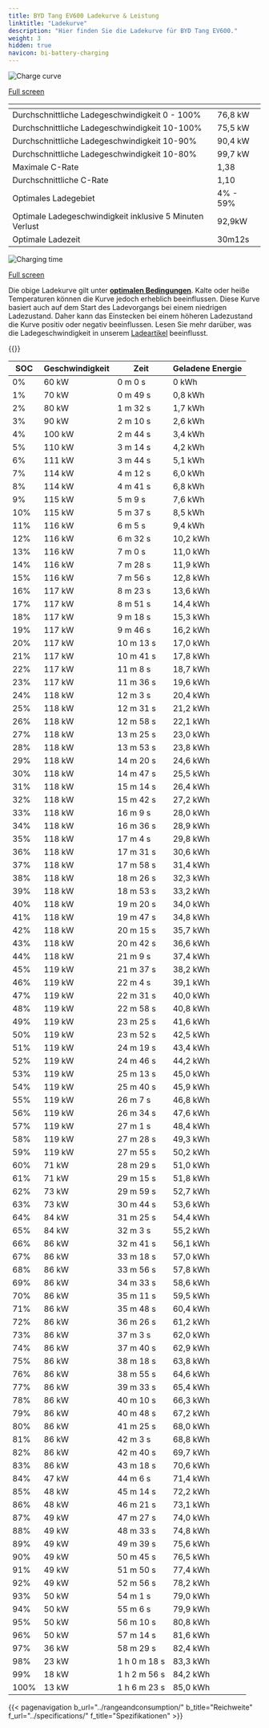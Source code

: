 ```yaml
---
title: BYD Tang EV600 Ladekurve & Leistung
linktitle: "Ladekurve"
description: "Hier finden Sie die Ladekurve für BYD Tang EV600."
weight: 3
hidden: true
navicon: bi-battery-charging
---
```

<!-- markdownlint-disable MD033 -->
<!-- markdownlint-disable MD010 -->
<img src="/images/models/byd/tang/tang_ev600/chargingcurve.svg" alt="Charge curve" class="img-fluid">

[Full screen](/images/models/byd/tang/tang_ev600/chargingcurve.svg)


<div class="table-responsive">
<table class="table table-striped border">
	<thead>
		<tr>
			<th>
			</th>
			<th>
			</th>
		</tr>
	</thead>
	<tbody>
		<tr>
			<td>
				Durchschnittliche Ladegeschwindigkeit 0 - 100%
			</td>
			<td>
				76,8 kW
			</td>
		</tr>
		<tr>
			<td>
				Durchschnittliche Ladegeschwindigkeit 10-100%
			</td>
			<td>
				75,5 kW
			</td>
		</tr>
		<tr>
			<td>
				Durchschnittliche Ladegeschwindigkeit 10-90%
			</td>
			<td>
				90,4 kW
			</td>
		</tr>
		<tr>
			<td>
				Durchschnittliche Ladegeschwindigkeit 10-80%
			</td>
			<td>
				99,7 kW
			</td>
		</tr>
		<tr>
			<td>
				Maximale C-Rate
			</td>
			<td>
				1,38
			</td>
		</tr>
		<tr>
			<td>
				Durchschnittliche C-Rate
			</td>
			<td>
				1,10
			</td>
		</tr>
		<tr>
			<td>
				Optimales Ladegebiet
			</td>
			<td>
				4% - 59%
			</td>
		</tr>
		<tr>
			<td>
				Optimale Ladegeschwindigkeit inklusive 5 Minuten Verlust
			</td>
			<td>
				92,9kW
			</td>
		</tr>
		<tr>
			<td>
				Optimale Ladezeit
			</td>
			<td>
				30m12s
			</td>
		</tr>
	</tbody>
</table>
</div>
<img src="/images/models/byd/tang/tang_ev600/chargingtime.svg" alt="Charging time" class="img-fluid">

[Full screen](/images/models/byd/tang/tang_ev600/chargingtime.svg)


Die obige Ladekurve gilt unter **[optimalen Bedingungen](../../../../../technology/battery/charging/#temperature)**. Kalte oder heiße Temperaturen können die Kurve jedoch erheblich beeinflussen. Diese Kurve basiert auch auf dem Start des Ladevorgangs bei einem niedrigen Ladezustand. Daher kann das Einstecken bei einem höheren Ladezustand die Kurve positiv oder negativ beeinflussen. Lesen Sie mehr darüber, was die Ladegeschwindigkeit in unserem [Ladeartikel](../../../../../technology/battery/charging/) beeinflusst.


{{<evkxdisplayaddarticle />}}
<div class="table-responsive">
<table class="table table-striped border">
	<thead>
		<tr>
			<th>
				SOC
			</th>
			<th>
				Geschwindigkeit
			</th>
			<th>
				Zeit
			</th>
			<th>
				Geladene Energie
			</th>
		</tr>
	</thead>
	<tbody>
		<tr>
			<td>
				0%
			</td>
			<td>
				60 kW
			</td>
			<td>
				 0 m 0 s
			</td>
			<td>
				0 kWh
			</td>
		</tr>
		<tr>
			<td>
				1%
			</td>
			<td>
				70 kW
			</td>
			<td>
				 0 m 49 s
			</td>
			<td>
				0,8 kWh
			</td>
		</tr>
		<tr>
			<td>
				2%
			</td>
			<td>
				80 kW
			</td>
			<td>
				 1 m 32 s
			</td>
			<td>
				1,7 kWh
			</td>
		</tr>
		<tr>
			<td>
				3%
			</td>
			<td>
				90 kW
			</td>
			<td>
				 2 m 10 s
			</td>
			<td>
				2,6 kWh
			</td>
		</tr>
		<tr>
			<td>
				4%
			</td>
			<td>
				100 kW
			</td>
			<td>
				 2 m 44 s
			</td>
			<td>
				3,4 kWh
			</td>
		</tr>
		<tr>
			<td>
				5%
			</td>
			<td>
				110 kW
			</td>
			<td>
				 3 m 14 s
			</td>
			<td>
				4,2 kWh
			</td>
		</tr>
		<tr>
			<td>
				6%
			</td>
			<td>
				111 kW
			</td>
			<td>
				 3 m 44 s
			</td>
			<td>
				5,1 kWh
			</td>
		</tr>
		<tr>
			<td>
				7%
			</td>
			<td>
				114 kW
			</td>
			<td>
				 4 m 12 s
			</td>
			<td>
				6,0 kWh
			</td>
		</tr>
		<tr>
			<td>
				8%
			</td>
			<td>
				114 kW
			</td>
			<td>
				 4 m 41 s
			</td>
			<td>
				6,8 kWh
			</td>
		</tr>
		<tr>
			<td>
				9%
			</td>
			<td>
				115 kW
			</td>
			<td>
				 5 m 9 s
			</td>
			<td>
				7,6 kWh
			</td>
		</tr>
		<tr>
			<td>
				10%
			</td>
			<td>
				115 kW
			</td>
			<td>
				 5 m 37 s
			</td>
			<td>
				8,5 kWh
			</td>
		</tr>
		<tr>
			<td>
				11%
			</td>
			<td>
				116 kW
			</td>
			<td>
				 6 m 5 s
			</td>
			<td>
				9,4 kWh
			</td>
		</tr>
		<tr>
			<td>
				12%
			</td>
			<td>
				116 kW
			</td>
			<td>
				 6 m 32 s
			</td>
			<td>
				10,2 kWh
			</td>
		</tr>
		<tr>
			<td>
				13%
			</td>
			<td>
				116 kW
			</td>
			<td>
				 7 m 0 s
			</td>
			<td>
				11,0 kWh
			</td>
		</tr>
		<tr>
			<td>
				14%
			</td>
			<td>
				116 kW
			</td>
			<td>
				 7 m 28 s
			</td>
			<td>
				11,9 kWh
			</td>
		</tr>
		<tr>
			<td>
				15%
			</td>
			<td>
				116 kW
			</td>
			<td>
				 7 m 56 s
			</td>
			<td>
				12,8 kWh
			</td>
		</tr>
		<tr>
			<td>
				16%
			</td>
			<td>
				117 kW
			</td>
			<td>
				 8 m 23 s
			</td>
			<td>
				13,6 kWh
			</td>
		</tr>
		<tr>
			<td>
				17%
			</td>
			<td>
				117 kW
			</td>
			<td>
				 8 m 51 s
			</td>
			<td>
				14,4 kWh
			</td>
		</tr>
		<tr>
			<td>
				18%
			</td>
			<td>
				117 kW
			</td>
			<td>
				 9 m 18 s
			</td>
			<td>
				15,3 kWh
			</td>
		</tr>
		<tr>
			<td>
				19%
			</td>
			<td>
				117 kW
			</td>
			<td>
				 9 m 46 s
			</td>
			<td>
				16,2 kWh
			</td>
		</tr>
		<tr>
			<td>
				20%
			</td>
			<td>
				117 kW
			</td>
			<td>
				 10 m 13 s
			</td>
			<td>
				17,0 kWh
			</td>
		</tr>
		<tr>
			<td>
				21%
			</td>
			<td>
				117 kW
			</td>
			<td>
				 10 m 41 s
			</td>
			<td>
				17,8 kWh
			</td>
		</tr>
		<tr>
			<td>
				22%
			</td>
			<td>
				117 kW
			</td>
			<td>
				 11 m 8 s
			</td>
			<td>
				18,7 kWh
			</td>
		</tr>
		<tr>
			<td>
				23%
			</td>
			<td>
				117 kW
			</td>
			<td>
				 11 m 36 s
			</td>
			<td>
				19,6 kWh
			</td>
		</tr>
		<tr>
			<td>
				24%
			</td>
			<td>
				118 kW
			</td>
			<td>
				 12 m 3 s
			</td>
			<td>
				20,4 kWh
			</td>
		</tr>
		<tr>
			<td>
				25%
			</td>
			<td>
				118 kW
			</td>
			<td>
				 12 m 31 s
			</td>
			<td>
				21,2 kWh
			</td>
		</tr>
		<tr>
			<td>
				26%
			</td>
			<td>
				118 kW
			</td>
			<td>
				 12 m 58 s
			</td>
			<td>
				22,1 kWh
			</td>
		</tr>
		<tr>
			<td>
				27%
			</td>
			<td>
				118 kW
			</td>
			<td>
				 13 m 25 s
			</td>
			<td>
				23,0 kWh
			</td>
		</tr>
		<tr>
			<td>
				28%
			</td>
			<td>
				118 kW
			</td>
			<td>
				 13 m 53 s
			</td>
			<td>
				23,8 kWh
			</td>
		</tr>
		<tr>
			<td>
				29%
			</td>
			<td>
				118 kW
			</td>
			<td>
				 14 m 20 s
			</td>
			<td>
				24,6 kWh
			</td>
		</tr>
		<tr>
			<td>
				30%
			</td>
			<td>
				118 kW
			</td>
			<td>
				 14 m 47 s
			</td>
			<td>
				25,5 kWh
			</td>
		</tr>
		<tr>
			<td>
				31%
			</td>
			<td>
				118 kW
			</td>
			<td>
				 15 m 14 s
			</td>
			<td>
				26,4 kWh
			</td>
		</tr>
		<tr>
			<td>
				32%
			</td>
			<td>
				118 kW
			</td>
			<td>
				 15 m 42 s
			</td>
			<td>
				27,2 kWh
			</td>
		</tr>
		<tr>
			<td>
				33%
			</td>
			<td>
				118 kW
			</td>
			<td>
				 16 m 9 s
			</td>
			<td>
				28,0 kWh
			</td>
		</tr>
		<tr>
			<td>
				34%
			</td>
			<td>
				118 kW
			</td>
			<td>
				 16 m 36 s
			</td>
			<td>
				28,9 kWh
			</td>
		</tr>
		<tr>
			<td>
				35%
			</td>
			<td>
				118 kW
			</td>
			<td>
				 17 m 4 s
			</td>
			<td>
				29,8 kWh
			</td>
		</tr>
		<tr>
			<td>
				36%
			</td>
			<td>
				118 kW
			</td>
			<td>
				 17 m 31 s
			</td>
			<td>
				30,6 kWh
			</td>
		</tr>
		<tr>
			<td>
				37%
			</td>
			<td>
				118 kW
			</td>
			<td>
				 17 m 58 s
			</td>
			<td>
				31,4 kWh
			</td>
		</tr>
		<tr>
			<td>
				38%
			</td>
			<td>
				118 kW
			</td>
			<td>
				 18 m 26 s
			</td>
			<td>
				32,3 kWh
			</td>
		</tr>
		<tr>
			<td>
				39%
			</td>
			<td>
				118 kW
			</td>
			<td>
				 18 m 53 s
			</td>
			<td>
				33,2 kWh
			</td>
		</tr>
		<tr>
			<td>
				40%
			</td>
			<td>
				118 kW
			</td>
			<td>
				 19 m 20 s
			</td>
			<td>
				34,0 kWh
			</td>
		</tr>
		<tr>
			<td>
				41%
			</td>
			<td>
				118 kW
			</td>
			<td>
				 19 m 47 s
			</td>
			<td>
				34,8 kWh
			</td>
		</tr>
		<tr>
			<td>
				42%
			</td>
			<td>
				118 kW
			</td>
			<td>
				 20 m 15 s
			</td>
			<td>
				35,7 kWh
			</td>
		</tr>
		<tr>
			<td>
				43%
			</td>
			<td>
				118 kW
			</td>
			<td>
				 20 m 42 s
			</td>
			<td>
				36,6 kWh
			</td>
		</tr>
		<tr>
			<td>
				44%
			</td>
			<td>
				118 kW
			</td>
			<td>
				 21 m 9 s
			</td>
			<td>
				37,4 kWh
			</td>
		</tr>
		<tr>
			<td>
				45%
			</td>
			<td>
				119 kW
			</td>
			<td>
				 21 m 37 s
			</td>
			<td>
				38,2 kWh
			</td>
		</tr>
		<tr>
			<td>
				46%
			</td>
			<td>
				119 kW
			</td>
			<td>
				 22 m 4 s
			</td>
			<td>
				39,1 kWh
			</td>
		</tr>
		<tr>
			<td>
				47%
			</td>
			<td>
				119 kW
			</td>
			<td>
				 22 m 31 s
			</td>
			<td>
				40,0 kWh
			</td>
		</tr>
		<tr>
			<td>
				48%
			</td>
			<td>
				119 kW
			</td>
			<td>
				 22 m 58 s
			</td>
			<td>
				40,8 kWh
			</td>
		</tr>
		<tr>
			<td>
				49%
			</td>
			<td>
				119 kW
			</td>
			<td>
				 23 m 25 s
			</td>
			<td>
				41,6 kWh
			</td>
		</tr>
		<tr>
			<td>
				50%
			</td>
			<td>
				119 kW
			</td>
			<td>
				 23 m 52 s
			</td>
			<td>
				42,5 kWh
			</td>
		</tr>
		<tr>
			<td>
				51%
			</td>
			<td>
				119 kW
			</td>
			<td>
				 24 m 19 s
			</td>
			<td>
				43,4 kWh
			</td>
		</tr>
		<tr>
			<td>
				52%
			</td>
			<td>
				119 kW
			</td>
			<td>
				 24 m 46 s
			</td>
			<td>
				44,2 kWh
			</td>
		</tr>
		<tr>
			<td>
				53%
			</td>
			<td>
				119 kW
			</td>
			<td>
				 25 m 13 s
			</td>
			<td>
				45,0 kWh
			</td>
		</tr>
		<tr>
			<td>
				54%
			</td>
			<td>
				119 kW
			</td>
			<td>
				 25 m 40 s
			</td>
			<td>
				45,9 kWh
			</td>
		</tr>
		<tr>
			<td>
				55%
			</td>
			<td>
				119 kW
			</td>
			<td>
				 26 m 7 s
			</td>
			<td>
				46,8 kWh
			</td>
		</tr>
		<tr>
			<td>
				56%
			</td>
			<td>
				119 kW
			</td>
			<td>
				 26 m 34 s
			</td>
			<td>
				47,6 kWh
			</td>
		</tr>
		<tr>
			<td>
				57%
			</td>
			<td>
				119 kW
			</td>
			<td>
				 27 m 1 s
			</td>
			<td>
				48,4 kWh
			</td>
		</tr>
		<tr>
			<td>
				58%
			</td>
			<td>
				119 kW
			</td>
			<td>
				 27 m 28 s
			</td>
			<td>
				49,3 kWh
			</td>
		</tr>
		<tr>
			<td>
				59%
			</td>
			<td>
				119 kW
			</td>
			<td>
				 27 m 55 s
			</td>
			<td>
				50,2 kWh
			</td>
		</tr>
		<tr>
			<td>
				60%
			</td>
			<td>
				71 kW
			</td>
			<td>
				 28 m 29 s
			</td>
			<td>
				51,0 kWh
			</td>
		</tr>
		<tr>
			<td>
				61%
			</td>
			<td>
				71 kW
			</td>
			<td>
				 29 m 15 s
			</td>
			<td>
				51,8 kWh
			</td>
		</tr>
		<tr>
			<td>
				62%
			</td>
			<td>
				73 kW
			</td>
			<td>
				 29 m 59 s
			</td>
			<td>
				52,7 kWh
			</td>
		</tr>
		<tr>
			<td>
				63%
			</td>
			<td>
				73 kW
			</td>
			<td>
				 30 m 44 s
			</td>
			<td>
				53,6 kWh
			</td>
		</tr>
		<tr>
			<td>
				64%
			</td>
			<td>
				84 kW
			</td>
			<td>
				 31 m 25 s
			</td>
			<td>
				54,4 kWh
			</td>
		</tr>
		<tr>
			<td>
				65%
			</td>
			<td>
				84 kW
			</td>
			<td>
				 32 m 3 s
			</td>
			<td>
				55,2 kWh
			</td>
		</tr>
		<tr>
			<td>
				66%
			</td>
			<td>
				86 kW
			</td>
			<td>
				 32 m 41 s
			</td>
			<td>
				56,1 kWh
			</td>
		</tr>
		<tr>
			<td>
				67%
			</td>
			<td>
				86 kW
			</td>
			<td>
				 33 m 18 s
			</td>
			<td>
				57,0 kWh
			</td>
		</tr>
		<tr>
			<td>
				68%
			</td>
			<td>
				86 kW
			</td>
			<td>
				 33 m 56 s
			</td>
			<td>
				57,8 kWh
			</td>
		</tr>
		<tr>
			<td>
				69%
			</td>
			<td>
				86 kW
			</td>
			<td>
				 34 m 33 s
			</td>
			<td>
				58,6 kWh
			</td>
		</tr>
		<tr>
			<td>
				70%
			</td>
			<td>
				86 kW
			</td>
			<td>
				 35 m 11 s
			</td>
			<td>
				59,5 kWh
			</td>
		</tr>
		<tr>
			<td>
				71%
			</td>
			<td>
				86 kW
			</td>
			<td>
				 35 m 48 s
			</td>
			<td>
				60,4 kWh
			</td>
		</tr>
		<tr>
			<td>
				72%
			</td>
			<td>
				86 kW
			</td>
			<td>
				 36 m 26 s
			</td>
			<td>
				61,2 kWh
			</td>
		</tr>
		<tr>
			<td>
				73%
			</td>
			<td>
				86 kW
			</td>
			<td>
				 37 m 3 s
			</td>
			<td>
				62,0 kWh
			</td>
		</tr>
		<tr>
			<td>
				74%
			</td>
			<td>
				86 kW
			</td>
			<td>
				 37 m 40 s
			</td>
			<td>
				62,9 kWh
			</td>
		</tr>
		<tr>
			<td>
				75%
			</td>
			<td>
				86 kW
			</td>
			<td>
				 38 m 18 s
			</td>
			<td>
				63,8 kWh
			</td>
		</tr>
		<tr>
			<td>
				76%
			</td>
			<td>
				86 kW
			</td>
			<td>
				 38 m 55 s
			</td>
			<td>
				64,6 kWh
			</td>
		</tr>
		<tr>
			<td>
				77%
			</td>
			<td>
				86 kW
			</td>
			<td>
				 39 m 33 s
			</td>
			<td>
				65,4 kWh
			</td>
		</tr>
		<tr>
			<td>
				78%
			</td>
			<td>
				86 kW
			</td>
			<td>
				 40 m 10 s
			</td>
			<td>
				66,3 kWh
			</td>
		</tr>
		<tr>
			<td>
				79%
			</td>
			<td>
				86 kW
			</td>
			<td>
				 40 m 48 s
			</td>
			<td>
				67,2 kWh
			</td>
		</tr>
		<tr>
			<td>
				80%
			</td>
			<td>
				86 kW
			</td>
			<td>
				 41 m 25 s
			</td>
			<td>
				68,0 kWh
			</td>
		</tr>
		<tr>
			<td>
				81%
			</td>
			<td>
				86 kW
			</td>
			<td>
				 42 m 3 s
			</td>
			<td>
				68,8 kWh
			</td>
		</tr>
		<tr>
			<td>
				82%
			</td>
			<td>
				86 kW
			</td>
			<td>
				 42 m 40 s
			</td>
			<td>
				69,7 kWh
			</td>
		</tr>
		<tr>
			<td>
				83%
			</td>
			<td>
				86 kW
			</td>
			<td>
				 43 m 18 s
			</td>
			<td>
				70,6 kWh
			</td>
		</tr>
		<tr>
			<td>
				84%
			</td>
			<td>
				47 kW
			</td>
			<td>
				 44 m 6 s
			</td>
			<td>
				71,4 kWh
			</td>
		</tr>
		<tr>
			<td>
				85%
			</td>
			<td>
				48 kW
			</td>
			<td>
				 45 m 14 s
			</td>
			<td>
				72,2 kWh
			</td>
		</tr>
		<tr>
			<td>
				86%
			</td>
			<td>
				48 kW
			</td>
			<td>
				 46 m 21 s
			</td>
			<td>
				73,1 kWh
			</td>
		</tr>
		<tr>
			<td>
				87%
			</td>
			<td>
				49 kW
			</td>
			<td>
				 47 m 27 s
			</td>
			<td>
				74,0 kWh
			</td>
		</tr>
		<tr>
			<td>
				88%
			</td>
			<td>
				49 kW
			</td>
			<td>
				 48 m 33 s
			</td>
			<td>
				74,8 kWh
			</td>
		</tr>
		<tr>
			<td>
				89%
			</td>
			<td>
				49 kW
			</td>
			<td>
				 49 m 39 s
			</td>
			<td>
				75,6 kWh
			</td>
		</tr>
		<tr>
			<td>
				90%
			</td>
			<td>
				49 kW
			</td>
			<td>
				 50 m 45 s
			</td>
			<td>
				76,5 kWh
			</td>
		</tr>
		<tr>
			<td>
				91%
			</td>
			<td>
				49 kW
			</td>
			<td>
				 51 m 50 s
			</td>
			<td>
				77,4 kWh
			</td>
		</tr>
		<tr>
			<td>
				92%
			</td>
			<td>
				49 kW
			</td>
			<td>
				 52 m 56 s
			</td>
			<td>
				78,2 kWh
			</td>
		</tr>
		<tr>
			<td>
				93%
			</td>
			<td>
				50 kW
			</td>
			<td>
				 54 m 1 s
			</td>
			<td>
				79,0 kWh
			</td>
		</tr>
		<tr>
			<td>
				94%
			</td>
			<td>
				50 kW
			</td>
			<td>
				 55 m 6 s
			</td>
			<td>
				79,9 kWh
			</td>
		</tr>
		<tr>
			<td>
				95%
			</td>
			<td>
				50 kW
			</td>
			<td>
				 56 m 10 s
			</td>
			<td>
				80,8 kWh
			</td>
		</tr>
		<tr>
			<td>
				96%
			</td>
			<td>
				50 kW
			</td>
			<td>
				 57 m 14 s
			</td>
			<td>
				81,6 kWh
			</td>
		</tr>
		<tr>
			<td>
				97%
			</td>
			<td>
				36 kW
			</td>
			<td>
				 58 m 29 s
			</td>
			<td>
				82,4 kWh
			</td>
		</tr>
		<tr>
			<td>
				98%
			</td>
			<td>
				23 kW
			</td>
			<td>
				1 h 0 m 18 s
			</td>
			<td>
				83,3 kWh
			</td>
		</tr>
		<tr>
			<td>
				99%
			</td>
			<td>
				18 kW
			</td>
			<td>
				1 h 2 m 56 s
			</td>
			<td>
				84,2 kWh
			</td>
		</tr>
		<tr>
			<td>
				100%
			</td>
			<td>
				13 kW
			</td>
			<td>
				1 h 6 m 23 s
			</td>
			<td>
				85,0 kWh
			</td>
		</tr>
	</tbody>
</table>
</div>


{{< pagenavigation b_url="../rangeandconsumption/" b_title="Reichweite" f_url="../specifications/" f_title="Spezifikationen" >}}
